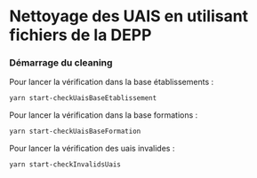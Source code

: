 # Nettoyage des UAIS en utilisant fichiers de la DEPP

### Démarrage du cleaning

Pour lancer la vérification dans la base établissements :

```sh
yarn start-checkUaisBaseEtablissement
```

Pour lancer la vérification dans la base formations :

```sh
yarn start-checkUaisBaseFormation
```

Pour lancer la vérification des uais invalides :

```sh
yarn start-checkInvalidsUais
```

